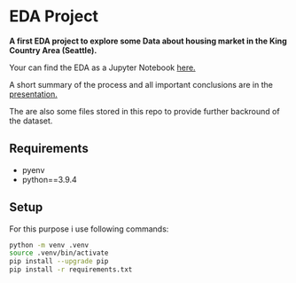 # EDA Project

**A first EDA project to explore some Data about housing market in the King Country Area (Seattle).**

Your can find the EDA as a Jupyter Notebook [here.](/EDA.ipynb)

A short summary of the process and all important conclusions are in the [presentation.](./presentation/DS-EDA-Project.pdf)

The are also some files stored in this repo to provide further backround of the dataset.

## Requirements

- pyenv
- python==3.9.4

## Setup

For this purpose i use following commands:

```bash
python -m venv .venv
source .venv/bin/activate
pip install --upgrade pip
pip install -r requirements.txt
```



